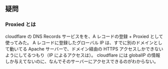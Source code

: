 ## 疑問

### Proxied とは

cloudflare の DNS  Records サービスをを、A レコードの登録 + Proxied として使ってみた。
A レコードに登録したグローバル IP は、すでに別のドメインとして動いてる Apache サーバーで、ドメイン経由の HTTPS アクセスしかできないようにしてるつもり（IP によるアクセスは）。
cloudflare には globalIP の情報しか与えてないのに、なんでそのサーバーにアクセスできるのがわからない。
